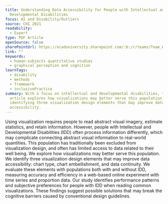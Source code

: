 ```yaml
---
title: Understanding Data Accessibility for People with Intellectual and
  Developmental Disabilities
focus: AI and Disability/Outliers
source: CHI 2021
readability:
  - Expert
type: PDF Article
openSource: false
sharePointUrl: https://ocaduniversity.sharepoint.com/:b:/r/teams/Team_WeCount/Shared%20Documents/Resources%20and%20Tools/Literature%20(curated)/Understanding%20Data%20Accessibility%20for%20People%20with%20Intellectual%20and%20Developmental%20Disabilities.pdf?csf=1&web=1&e=5ffA5c
link: ""
keywords:
  - human-subjects quantitative studies
  - graphical perception and cognition
learnTags:
  - disability
  - methods
  - framework
  - inclusivePractice
summary: With a focus on intellectual and developmental disabilities, this
  article explores how visualizations may better serve this population by
  identifying three visualization design elements that may improve data
  accessibility.
---
```

Using visualization requires people to read abstract visual imagery, estimate statistics, and retain information. However, people with Intellectual and Developmental Disabilities (IDD) often process information differently, which may complicate connecting abstract visual information to real-world quantities. This population has traditionally been excluded from visualization design, and often has limited access to data related to their well being. We explore how visualizations may better serve this population. We identify three visualization design elements that may improve data accessibility: chart type, chart embellishment, and data continuity. We evaluate these elements with populations both with and without IDD, measuring accuracy and efficiency in a web-based online experiment with time series and proportion data. Our study identifies performance patterns and subjective preferences for people with IDD when reading common visualizations. These findings suggest possible solutions that may break the cognitive barriers caused by conventional design guidelines.